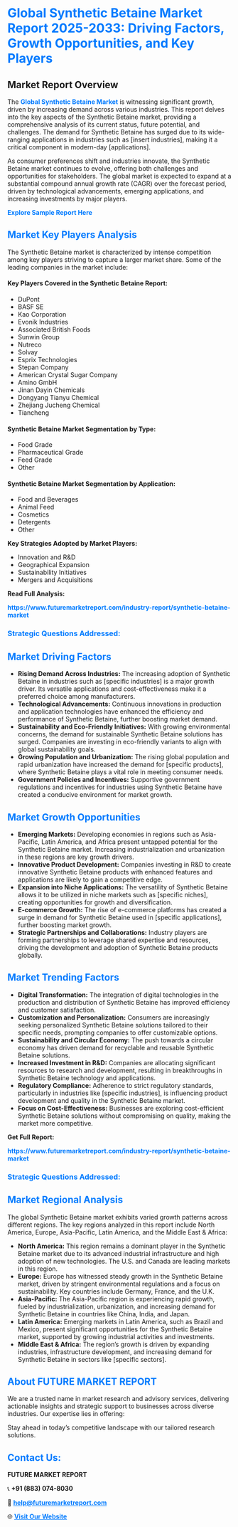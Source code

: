 <h1 style="color: #007BFF;">Global Synthetic Betaine Market Report 2025-2033: Driving Factors, Growth Opportunities, and Key Players</h1>

<section id="overview">
<h2>Market Report Overview</h2>
<p>The <a href="https://www.futuremarketreport.com/industry-report/synthetic-betaine-market" style="color: #007BFF; text-decoration: none;"><strong>Global Synthetic Betaine Market</strong></a> is witnessing significant growth, driven by increasing demand across various industries. This report delves into the key aspects of the Synthetic Betaine market, providing a comprehensive analysis of its current status, future potential, and challenges. The demand for Synthetic Betaine has surged due to its wide-ranging applications in industries such as [insert industries], making it a critical component in modern-day [applications].</p>
<p>As consumer preferences shift and industries innovate, the Synthetic Betaine market continues to evolve, offering both challenges and opportunities for stakeholders. The global market is expected to expand at a substantial compound annual growth rate (CAGR) over the forecast period, driven by technological advancements, emerging applications, and increasing investments by major players.</p>
</section>

<section id="overview">
<p><a href="https://www.futuremarketreport.com/request-sample/reportId=32720" style="color: #007BFF; text-decoration: none;"><strong>Explore Sample Report Here</strong></a></p>
</section>

<section id="key-players">
<h2 style="color: #007BFF;">Market Key Players Analysis</h2>
<p>The Synthetic Betaine market is characterized by intense competition among key players striving to capture a larger market share. Some of the leading companies in the market include:</p>
<h4>Key Players Covered in the Synthetic Betaine Report:</h4>
<ul><li>DuPont</li><li>BASF SE</li><li>Kao Corporation</li><li>Evonik Industries</li><li>Associated British Foods</li><li>Sunwin Group</li><li>Nutreco</li><li>Solvay</li><li>Esprix Technologies</li><li>Stepan Company</li><li>American Crystal Sugar Company</li><li>Amino GmbH</li><li>Jinan Dayin Chemicals</li><li>Dongyang Tianyu Chemical</li><li>Zhejiang Jucheng Chemical</li><li>Tiancheng</li></ul>
<h4>Synthetic Betaine Market Segmentation by Type:</h4>
<ul><li>Food Grade</li><li>Pharmaceutical Grade</li><li>Feed Grade</li><li>Other</li></ul>

<h4>Synthetic Betaine Market Segmentation by Application:</h4>
<ul><li>Food and Beverages</li><li>Animal Feed</li><li>Cosmetics</li><li>Detergents</li><li>Other</li></ul>
<p><strong>Key Strategies Adopted by Market Players:</strong></p>
<ul>
<li>Innovation and R&D</li>
<li>Geographical Expansion</li>
<li>Sustainability Initiatives</li>
<li>Mergers and Acquisitions</li>
</ul>
</section>

<section>
<p><strong>Read Full Analysis: </strong></p><a href="https://www.futuremarketreport.com/industry-report/synthetic-betaine-market" style="color: #007BFF; text-decoration: none;"><strong>https://www.futuremarketreport.com/industry-report/synthetic-betaine-market</strong></a>
<h3 style="color: #007BFF;">Strategic Questions Addressed:</h3>
</section>

<section id="driving-factors">
<h2 style="color: #007BFF;">Market Driving Factors</h2>
<ul>
<li><strong>Rising Demand Across Industries:</strong> The increasing adoption of Synthetic Betaine in industries such as [specific industries] is a major growth driver. Its versatile applications and cost-effectiveness make it a preferred choice among manufacturers.</li>
<li><strong>Technological Advancements:</strong> Continuous innovations in production and application technologies have enhanced the efficiency and performance of Synthetic Betaine, further boosting market demand.</li>
<li><strong>Sustainability and Eco-Friendly Initiatives:</strong> With growing environmental concerns, the demand for sustainable Synthetic Betaine solutions has surged. Companies are investing in eco-friendly variants to align with global sustainability goals.</li>
<li><strong>Growing Population and Urbanization:</strong> The rising global population and rapid urbanization have increased the demand for [specific products], where Synthetic Betaine plays a vital role in meeting consumer needs.</li>
<li><strong>Government Policies and Incentives:</strong> Supportive government regulations and incentives for industries using Synthetic Betaine have created a conducive environment for market growth.</li>
</ul>
</section>

<section id="growth-opportunities">
<h2 style="color: #007BFF;">Market Growth Opportunities</h2>
<ul>
<li><strong>Emerging Markets:</strong> Developing economies in regions such as Asia-Pacific, Latin America, and Africa present untapped potential for the Synthetic Betaine market. Increasing industrialization and urbanization in these regions are key growth drivers.</li>
<li><strong>Innovative Product Development:</strong> Companies investing in R&D to create innovative Synthetic Betaine products with enhanced features and applications are likely to gain a competitive edge.</li>
<li><strong>Expansion into Niche Applications:</strong> The versatility of Synthetic Betaine allows it to be utilized in niche markets such as [specific niches], creating opportunities for growth and diversification.</li>
<li><strong>E-commerce Growth:</strong> The rise of e-commerce platforms has created a surge in demand for Synthetic Betaine used in [specific applications], further boosting market growth.</li>
<li><strong>Strategic Partnerships and Collaborations:</strong> Industry players are forming partnerships to leverage shared expertise and resources, driving the development and adoption of Synthetic Betaine products globally.</li>
</ul>
</section>

<section id="trending-factors">
<h2 style="color: #007BFF;">Market Trending Factors</h2>
<ul>
<li><strong>Digital Transformation:</strong> The integration of digital technologies in the production and distribution of Synthetic Betaine has improved efficiency and customer satisfaction.</li>
<li><strong>Customization and Personalization:</strong> Consumers are increasingly seeking personalized Synthetic Betaine solutions tailored to their specific needs, prompting companies to offer customizable options.</li>
<li><strong>Sustainability and Circular Economy:</strong> The push towards a circular economy has driven demand for recyclable and reusable Synthetic Betaine solutions.</li>
<li><strong>Increased Investment in R&D:</strong> Companies are allocating significant resources to research and development, resulting in breakthroughs in Synthetic Betaine technology and applications.</li>
<li><strong>Regulatory Compliance:</strong> Adherence to strict regulatory standards, particularly in industries like [specific industries], is influencing product development and quality in the Synthetic Betaine market.</li>
<li><strong>Focus on Cost-Effectiveness:</strong> Businesses are exploring cost-efficient Synthetic Betaine solutions without compromising on quality, making the market more competitive.</li>
</ul>
</section>

<section>
<p><strong>Get Full Report: </strong></p><a href="https://www.futuremarketreport.com/industry-report/synthetic-betaine-market" style="color: #007BFF; text-decoration: none;"><strong>https://www.futuremarketreport.com/industry-report/synthetic-betaine-market</strong></a>
<h3 style="color: #007BFF;">Strategic Questions Addressed:</h3>
</section>


<section id="regional-analysis">
<h2 style="color: #007BFF;">Market Regional Analysis</h2>
<p>The global Synthetic Betaine market exhibits varied growth patterns across different regions. The key regions analyzed in this report include North America, Europe, Asia-Pacific, Latin America, and the Middle East & Africa:</p>
<ul>
<li><strong>North America:</strong> This region remains a dominant player in the Synthetic Betaine market due to its advanced industrial infrastructure and high adoption of new technologies. The U.S. and Canada are leading markets in this region.</li>
<li><strong>Europe:</strong> Europe has witnessed steady growth in the Synthetic Betaine market, driven by stringent environmental regulations and a focus on sustainability. Key countries include Germany, France, and the U.K.</li>
<li><strong>Asia-Pacific:</strong> The Asia-Pacific region is experiencing rapid growth, fueled by industrialization, urbanization, and increasing demand for Synthetic Betaine in countries like China, India, and Japan.</li>
<li><strong>Latin America:</strong> Emerging markets in Latin America, such as Brazil and Mexico, present significant opportunities for the Synthetic Betaine market, supported by growing industrial activities and investments.</li>
<li><strong>Middle East & Africa:</strong> The region’s growth is driven by expanding industries, infrastructure development, and increasing demand for Synthetic Betaine in sectors like [specific sectors].</li>
</ul>
</section>

<footer>
<h2 style="color: #007BFF;">About FUTURE MARKET REPORT</h2>
<p>We are a trusted name in market research and advisory services, delivering actionable insights and strategic support to businesses across diverse industries. Our expertise lies in offering:</p>

<p>Stay ahead in today’s competitive landscape with our tailored research solutions.</p>

<h2 style="color: #007BFF;">Contact Us:</h2>
<p><strong>FUTURE MARKET REPORT</strong></p>
<p>📞 <strong>+91 (883) 074-8030</strong></p>
<p>📧 <strong><a href="mailto:help@futuremarketreport.com" style="color: #007BFF;">help@futuremarketreport.com</a></strong></p>
<p>🌐 <strong><a href="https://www.futuremarketreport.com/" style="color: #007BFF;">Visit Our Website</a></strong></p>
</footer>